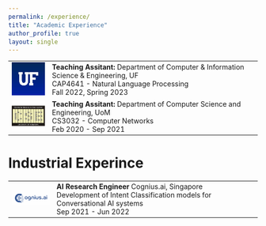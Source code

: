 ```yaml
---
permalink: /experience/
title: "Academic Experience"
author_profile: true
layout: single
---
```


<style>
td, th {
   border: none!important;
}
</style>
 

 <table>
 <tr>
      <td><img src="/assets/images/UF_logo.jpg" width="100px">
      <br>
     </td>
      <td style="border:0px">
         <b> Teaching Assitant: </b>
         Department of Computer & Information Science & Engineering, UF
         <br>
         CAP4641 - Natural Language Processing
         <br>
         Fall 2022, Spring 2023
      </td>
  </tr>
  <tr>
    <td><img src="/assets/images/uomcse_logo.png" width="100px">
    <br>
    </td>
    <td style="border:0px">
      <b> Teaching Assitant: </b>
      Department of Computer Science and Engineering, UoM
      <br>
      CS3032 - Computer Networks
      <br>
      Feb 2020 - Sep 2021
    </td>
   </tr>
</table> 


# Industrial Experince



<table>
 <tr>
      <td><img src="/assets/images/cogniuns_logo.png" width="100px" border-radius=50%>
      <br>
     </td>
      <td style="border:0px">
         <b> AI Research Engineer </b>
         Cognius.ai, Singapore
         <br>
         Development of Intent Classification models for Conversational AI systems
         <br>
         Sep 2021 - Jun 2022
      </td>
  </tr>
</table>